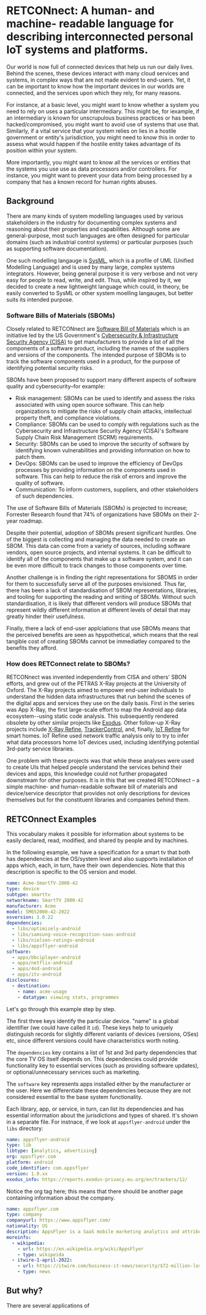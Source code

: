 # RETCONnect: A human- and machine- readable language for describing interconnected personal IoT systems and platforms.

Our world is now full of connected devices that help us run our daily lives.  Behind the scenes, these devices interact with many cloud services and systems, in complex ways that are not made evident to end-users. Yet, it can be important to know how the important devices in our worlds are connected, and the services upon which they rely, for many reasons.  

For instance, at a basic level, you might want to know whether a system you need to rely on uses a particular intermediary.  This might be, for iexample, if an intermediary is known for unscrupulous business practices or has been hacked/compromised, you might want to avoid use of systems that use that.  Similarly, if a vital service that your system relies on lies in a hostile government or entity's jurisdiction, you might need to know this in order to assess what would happen if the hostile entity takes advantage of its position within your system.

More importantly, you might want to know all the services or entities that the systems you use use as data processors and/or controllers. For instance, you might want to prevent your data from being processed by a company that has a known record for human rights abuses.

## Background

There are many kinds of system modelling languages used by various stakeholders in the industry for documenting complex systems and reasoning about their properties and capabilities.  Although some are general-purpose, most such languages are often designed for particular domains (such as industrial control systems) or particular purposes (such as supporting software documentation).

One such modelling langauge is [SysML](https://sysml.org/sysml-partners/), which is a profile of UML (Unified Modelling Language) and is used by many large, complex systems integrators.  However, being general purpose it is very verbose and not very easy for people to read, write, and edit. Thus, while inspired by it, we decided to create a new lightweight language which could, in theory, be easily converted to SysML or other system moelling langauges, but better suits its intended purpose.

### Software Bills of Materials (SBOMs)

Closely related to RETCONnect are [Software Bill of Materials](https://www.cisa.gov/sbom) which is an initiative led by the US Government's [Cybersecurity & Infrastructure Security Agency (CISA)](https://cisa.gov) to get manufacturers to provide a list of all the components of a software product, including the names of the suppliers and versions of the components. The intended purpose of SBOMs is to track the software components used in a product, for the purpose of identifying potential security risks. 

SBOMs have been proposed to support many different aspects of software quality and cybersecurity–for example:

- Risk management: SBOMs can be used to identify and assess the risks associated with using open source software. This can help organizations to mitigate the risks of supply chain attacks, intellectual property theft, and compliance violations.
- Compliance: SBOMs can be used to comply with regulations such as the Cybersecurity and Infrastructure Security Agency (CISA)'s Software Supply Chain Risk Management (SCRM) requirements.
- Security: SBOMs can be used to improve the security of software by identifying known vulnerabilities and providing information on how to patch them.
- DevOps: SBOMs can be used to improve the efficiency of DevOps processes by providing information on the components used in software. This can help to reduce the risk of errors and improve the quality of software.
- Communication: To inform customers, suppliers, and other stakeholders of such dependencies.
  
The use of Software Bills of Materials (SBOMs) is projected to increase; Forrester Research found that 74% of organizations have SBOMs on their 2-year roadmap. 

Despite their potential, adoption of SBOMs present significant hurdles.  One of the biggest  is collecting and managing the data needed to create an SBOM. This data can come from a variety of sources, including software vendors, open source projects, and internal systems. It can be difficult to identify all of the components that make up a software system, and it can be even more difficult to track changes to those components over time.

Another challenge is in finding the right representations for SBOMS in order for them to successfully serve all of the purposes envisioned. Thus far, there has been a lack of standardisation of SBOM representations, libraries, and tooling for supporting the reading and writing of SBOMs. Without such standardisation, it is likely that different vendors will produce SBOMs that represent wildly different information at different levels of detail that may greatly hinder their usefulness.

Finally, there a lack of end-user applciations that use SBOMs means that the perceived benefits are seen as hpypothetical, which means that the real tangible cost of creating SBOMs cannot be immediatley compared to the benefits they afford. 

### How does RETConnect relate to SBOMs?

RETCONnect was invented independently from CISA and others' SBON efforts, and grew out of the PETRAS X-Ray projects at the University of Oxford. The X-Ray projects aimed to empower end-user individuals to understand the hidden data infrastructures that run behind the scenes of the digital apps and services they use on the daily basis.  First in the series was App X-Ray, the first large-scale effort to map the Android app data ecosystem--using static code analysis.  This subsequently rendered obsolete by other similar projects like [Exodus](https://exodus-privacy.eu.org/en/). Other follow-up X-Ray projects include [X-Ray Refine](https://dl.acm.org/doi/10.1145/3173574.3173967), [TrackerControl](https://trackercontrol.org/), and, finally, [IoT Refine](https://dl.acm.org/doi/10.1145/3313831.3376264) for smart homes.  IoT Refine used network traffic analysis only to try to infer what data processors home IoT devices used, including identifying potential 3rd-party service libraries.

One problem with these projects was that while these analyses were used to create UIs that helped people understand the services behind their devices and apps, this knowledge could not further propagated downstream for other purposes.  It is in this that we created RETCONnect – a simple machine- and human-readable software bill of materials and device/service descriptor that provides not only descriptions for devices themselves but for the constituent libraries and companies behind them.

## RETCOnnect Examples

This vocabulary makes it possible for information about systems to be easily declared, read, modified, and shared by people and by machines. 

In the following example, we have a specification for a smart tv that both has dependencies at the OS/system level and also supports installation of apps which, each, in turn, have their own dependencies.  Note that this description is specific to the OS version and model. 

```yaml
name: Acme-SmartTV-2000-42
type: device
subtype: smarttv
networkname: SmartTV 2000-42
manufacturer: Acme
model: SM652000-42-2022
osversion: 1.0.22
dependencies:
  - libs/optimizely-android
  - libs/samsung-voice-recognition-saas-android
  - libs/nielsen-ratings-android
  - libs/appsflyer-android
software:
  - apps/bbciplayer-android
  - apps/netflix-android
  - apps/4od-android
  - apps/itv-android
disclosures:
  - destination: 
    - name: acme-usage
    - datatype: viewing stats, programmes
```

Let's go through this example step by step.

The first three keys identify the particular device. "name" is a global identifier (we could have called it `id`).  These keys help to uniquely distinguish records for slightly different variants of devices (versions, OSes) etc, since different versions could have characteristics worth noting.

The `dependencies` key contains a list of 1st and 3rd party dependencies that the core TV OS itself depends on. This dependencies could provide functionality key to essential services (such as providing software updates), or optional/unnecessary services such as marketing.

The `software` key represents apps installed either by the manufacturer or the user. Here we differentiate these dependencies because they are not considered essential to the base system functionality.

Each library, app, or service, in turn, can list its dependencies and has essential information about the jurisdictions and types of shared. It's shown in a separate file. For instnace, if we look at `appsflyer-android` under the `libs` directory:

```yaml
name: appsflyer-android
type: lib
libtype: [analytics, advertising]
org: appsflyer.com
platform: android
code_identifier: com.appsflyer
version: 1.0.xx
exodus_info: https://reports.exodus-privacy.eu.org/en/trackers/12/
```

Notice the org tag here; this means that there should be another page containing information about the company.

```yaml
name: appsflyer.com
type: company
companyurl: https://www.appsflyer.com/
nationality: US
description: AppsFlyer is a SaaS mobile marketing analytics and attribution platform, headquartered in San Francisco, California
moreinfo:
  - wikipedia:
    - url: https://en.wikipedia.org/wiki/AppsFlyer
    - type: wikipeida
  - itwire-1-april-2022:
    - url: https://itwire.com/business-it-news/security/$72-million-lost-in-mobile-app-ad-fraud-appsflyer.html
    - type: news
```

## But why?

There are several applications of 
